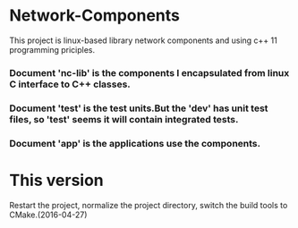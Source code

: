 # Network-Components

This project is linux-based library network components and using c++ 11 programming priciples.<br/>

### Document 'nc-lib' is the components I encapsulated from linux C interface to C++ classes.<br/>
### Document 'test' is the test units.But the 'dev' has unit test files, so 'test' seems it will contain integrated tests.<br/>
### Document 'app' is the applications use the components.<br/>

# This version
Restart the project, normalize the project directory, switch the build tools to CMake.(2016-04-27)<br/>